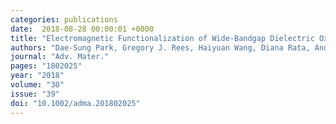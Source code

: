 ```yaml
---
categories: publications
date:  2018-08-28 00:00:01 +0000
title: "Electromagnetic Functionalization of Wide-Bandgap Dielectric Oxides by Boron Interstitial Doping"
authors: "Dae-Sung Park, Gregory J. Rees, Haiyuan Wang, Diana Rata, Andrew J. Morris, Igor V. Maznichenko, Sergey Ostanin, Akash Bhatnagar, Chel-Jong Choi, and Ragnar D.B. Jonsson"
journal: "Adv. Mater."
pages: "1802025"
year: "2018"
volume: "30"
issue: "39"
doi: "10.1002/adma.201802025"
---
```

